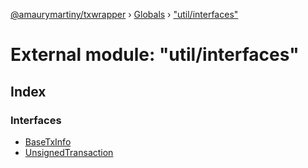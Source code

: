 [@amaurymartiny/txwrapper](../README.md) › [Globals](../globals.md) › ["util/interfaces"](_util_interfaces_.md)

# External module: "util/interfaces"

## Index

### Interfaces

* [BaseTxInfo](../interfaces/_util_interfaces_.basetxinfo.md)
* [UnsignedTransaction](../interfaces/_util_interfaces_.unsignedtransaction.md)
